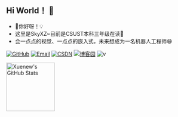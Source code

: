 ## Hi World！ 👋
- 🔭你好呀！💡
- 这里是SkyXZ~目前是CSUST本科三年级在读🍗
- 会一点点的视觉、一点点的嵌入式，未来想成为一名机器人工程师😄
  
[![GitHub](https://img.shields.io/badge/GitHub-181717?style=flat-square&logo=github&logoColor=white)](https://github.com/xiongqi123123)
[![Email](https://img.shields.io/badge/QQEmail-ea4335?style=flat-square&logo=Mail.Ru)](157717270@qq.com)
[![CSDN](https://img.shields.io/badge/CSDN-SkyXZ~-red.svg)](https://blog.csdn.net/xiongqi123123?spm=1000.2115.3001.5343)
[![博客园](https://img.shields.io/badge/cnblogs-SkyXZ-blue.svg)](https://blog.csdn.net/xiongqi123123?spm=1000.2115.3001.5343)
![v](https://views.whatilearened.today/views/github/xiongqi123123/views.svg)


<img height="130px" src="https://github-readme-stats.vercel.app/api?username=xiongqi123123&hide_title=true&show_icons=true&hide=issues&include_all_commits=true&count_private=true&theme=graywhite&hide_border=true&bg_color=45,ff7979,ffd479,fffc79,73fa79" alt="Xuenew's GitHub Stats">


<!--
**xiongqi123123/xiongqi123123** is a ✨ _special_ ✨ repository because its `README.md` (this file) appears on your GitHub profile.

Here are some ideas to get you started:

- 🔭 I’m currently working on ...
- 🌱 I’m currently learning ...
- 👯 I’m looking to collaborate on ...
- 🤔 I’m looking for help with ...
- 💬 Ask me about ...
- 📫 How to reach me: ...
- 😄 Pronouns: ...
- ⚡ Fun fact: ...
-->
